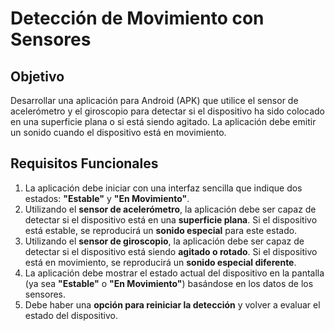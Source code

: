 # Detección de Movimiento con Sensores

## Objetivo

Desarrollar una aplicación para Android (APK) que utilice el sensor de acelerómetro y el giroscopio para detectar si el dispositivo ha sido colocado en una superficie plana o si está siendo agitado. La aplicación debe emitir un sonido cuando el dispositivo está en movimiento.

## Requisitos Funcionales

1. La aplicación debe iniciar con una interfaz sencilla que indique dos estados: **"Estable"** y **"En Movimiento"**.
2. Utilizando el **sensor de acelerómetro**, la aplicación debe ser capaz de detectar si el dispositivo está en una **superficie plana**. Si el dispositivo está estable, se reproducirá un **sonido especial** para este estado.
3. Utilizando el **sensor de giroscopio**, la aplicación debe ser capaz de detectar si el dispositivo está siendo **agitado o rotado**. Si el dispositivo está en movimiento, se reproducirá un **sonido especial diferente**.
4. La aplicación debe mostrar el estado actual del dispositivo en la pantalla (ya sea **"Estable"** o **"En Movimiento"**) basándose en los datos de los sensores.
5. Debe haber una **opción para reiniciar la detección** y volver a evaluar el estado del dispositivo.

